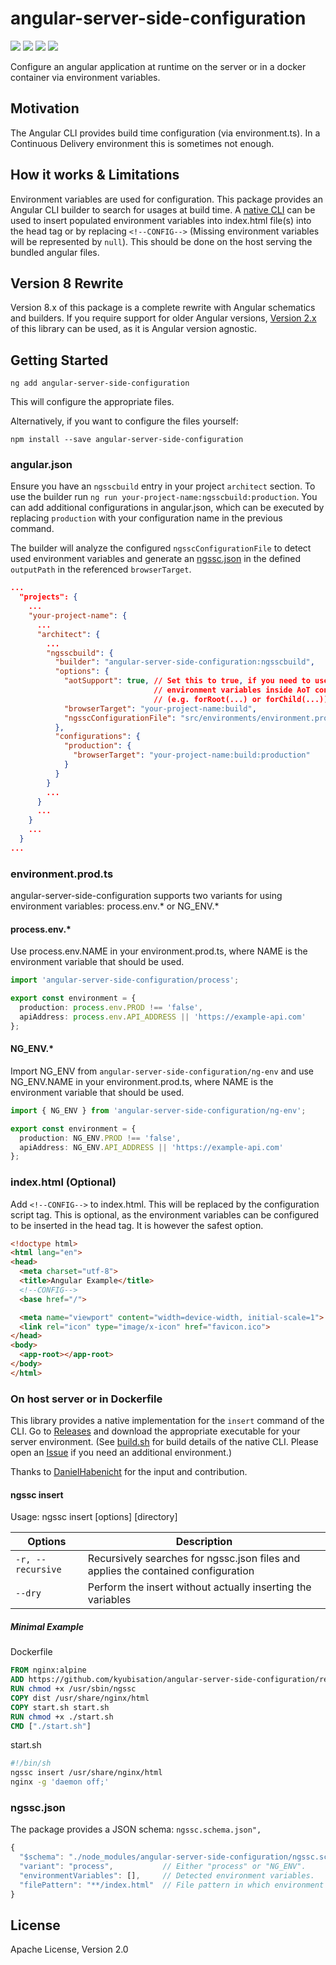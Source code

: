 # angular-server-side-configuration

![](https://img.shields.io/azure-devops/build/kyubisation/894749fe-3edd-41f8-818f-ba14e6a3cc22/1/master.svg)
![](https://img.shields.io/azure-devops/coverage/kyubisation/angular-server-side-configuration/1/master.svg)
![](https://img.shields.io/npm/v/angular-server-side-configuration.svg)
![](https://img.shields.io/npm/l/angular-server-side-configuration.svg)


Configure an angular application at runtime on the server or in a docker container via environment variables.

## Motivation
The Angular CLI provides build time configuration (via environment.ts).
In a Continuous Delivery environment this is sometimes not enough.

## How it works & Limitations
Environment variables are used for configuration.
This package provides an Angular CLI builder to search for usages at build time.
A [native CLI](#on-host-server-or-in-dockerfile) can be used to insert populated
environment variables into index.html file(s) into the head tag or by replacing `<!--CONFIG-->`
(Missing environment variables will be represented by `null`). This should be done
on the host serving the bundled angular files.

## Version 8 Rewrite
Version 8.x of this package is a complete rewrite with Angular schematics and builders.
If you require support for older Angular versions,
[Version 2.x](https://www.npmjs.com/package/angular-server-side-configuration/v/2.0.0)
of this library can be used, as it is Angular version agnostic.

## Getting Started
```
ng add angular-server-side-configuration
```
This will configure the appropriate files.

Alternatively, if you want to configure the files yourself:
```
npm install --save angular-server-side-configuration
```

### angular.json
Ensure you have an `ngsscbuild` entry in your project `architect` section.
To use the builder run `ng run your-project-name:ngsscbuild:production`.
You can add additional configurations in angular.json, which can be executed
by replacing `production` with your configuration name in the previous command.

The builder will analyze the configured `ngsscConfigurationFile` to detect
used environment variables and generate an [ngssc.json](#ngsscjson) in the defined
`outputPath` in the referenced `browserTarget`.

```json
...
  "projects": {
    ...
    "your-project-name": {
      ...
      "architect": {
        ...
        "ngsscbuild": {
          "builder": "angular-server-side-configuration:ngsscbuild",
          "options": {
            "aotSupport": true, // Set this to true, if you need to use
                                // environment variables inside AoT contexts
                                // (e.g. forRoot(...) or forChild(...))
            "browserTarget": "your-project-name:build",
            "ngsscConfigurationFile": "src/environments/environment.prod.ts"
          },
          "configurations": {
            "production": {
              "browserTarget": "your-project-name:build:production"
            }
          }
        }
        ...
      }
      ...
    }
    ...
  }
...
```

### environment.prod.ts
angular-server-side-configuration supports two variants for using environment variables:
process.env.* or NG_ENV.*  

#### process.env.*
Use process.env.NAME in your environment.prod.ts, where NAME is the
environment variable that should be used.

```typescript
import 'angular-server-side-configuration/process';

export const environment = {
  production: process.env.PROD !== 'false',
  apiAddress: process.env.API_ADDRESS || 'https://example-api.com'
};
```

#### NG_ENV.*
Import NG_ENV from `angular-server-side-configuration/ng-env` 
and use NG_ENV.NAME in your environment.prod.ts, where NAME is the
environment variable that should be used.

```typescript
import { NG_ENV } from 'angular-server-side-configuration/ng-env';

export const environment = {
  production: NG_ENV.PROD !== 'false',
  apiAddress: NG_ENV.API_ADDRESS || 'https://example-api.com'
};
```

### index.html (Optional)
Add `<!--CONFIG-->` to index.html. This will be replaced by the configuration script tag.
This is optional, as the environment variables can be configured to be inserted in the head tag.
It is however the safest option.

```html
<!doctype html>
<html lang="en">
<head>
  <meta charset="utf-8">
  <title>Angular Example</title>
  <!--CONFIG-->
  <base href="/">

  <meta name="viewport" content="width=device-width, initial-scale=1">
  <link rel="icon" type="image/x-icon" href="favicon.ico">
</head>
<body>
  <app-root></app-root>
</body>
</html>
```

### On host server or in Dockerfile
This library provides a native implementation for the `insert` command of the CLI. Go to
[Releases](https://github.com/kyubisation/angular-server-side-configuration/releases)
and download the appropriate executable for your server environment.
(See [build.sh](https://github.com/kyubisation/angular-server-side-configuration/blob/master/cli/build.sh) for
build details of the native CLI. Please open an [Issue](https://github.com/kyubisation/angular-server-side-configuration/issues/new)
if you need an additional environment.)

Thanks to [DanielHabenicht](https://github.com/DanielHabenicht) for the input and contribution.

#### ngssc insert
Usage: ngssc insert [options] [directory]

| Options | Description |
| --- | --- |
| `-r, --recursive` | Recursively searches for ngssc.json files and applies the contained configuration |
| `--dry`           | Perform the insert without actually inserting the variables |

##### Minimal Example
Dockerfile
```Dockerfile
FROM nginx:alpine
ADD https://github.com/kyubisation/angular-server-side-configuration/releases/download/v2.0.0/ngssc_64bit /usr/sbin/ngssc
RUN chmod +x /usr/sbin/ngssc
COPY dist /usr/share/nginx/html
COPY start.sh start.sh
RUN chmod +x ./start.sh
CMD ["./start.sh"]
```

start.sh
```bash
#!/bin/sh
ngssc insert /usr/share/nginx/html
nginx -g 'daemon off;'
```

### ngssc.json

The package provides a JSON schema: `ngssc.schema.json",`

```javascript
{
  "$schema": "./node_modules/angular-server-side-configuration/ngssc.schema.json", // Optional
  "variant": "process",           // Either "process" or "NG_ENV".
  "environmentVariables": [],     // Detected environment variables.
  "filePattern": "**/index.html"  // File pattern in which environment variables should be inserted.
}
```

## License
Apache License, Version 2.0